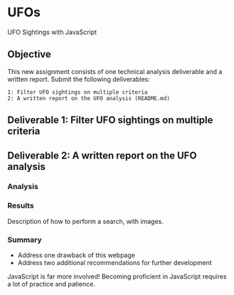 # UFOs
UFO Sightings with JavaScript

## Objective

This new assignment consists of one technical analysis deliverable and a written report. Submit the following deliverables:

    1: Filter UFO sightings on multiple criteria
    2: A written report on the UFO analysis (README.md)

## Deliverable 1: Filter UFO sightings on multiple criteria

## Deliverable 2: A written report on the UFO analysis

### Analysis

### Results
Description of how to perform a search, with images.

### Summary
- Address one drawback of this webpage
- Address two additional recommendations for further development

JavaScript is far more involved! Becoming proficient in JavaScript requires a lot of practice and patience.   